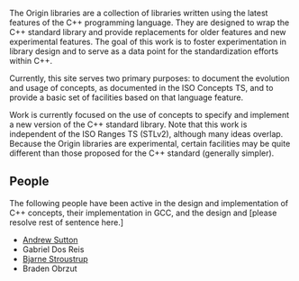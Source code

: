 The Origin libraries are a collection of libraries written using the
latest features of the C++ programming language. They are designed
to wrap the C++ standard library and provide replacements for older
features and new experimental features. The goal of this work is
to foster experimentation in library design and to serve as a data
point for the standardization efforts within C++.

Currently, this site serves two primary purposes: to document the 
evolution and usage of concepts, as documented in the ISO Concepts TS, 
and to provide a basic set of facilities based on that language feature.

Work is currently focused on the use of concepts to specify and 
implement a new version of the C++ standard library. Note that this 
work is independent of the ISO Ranges TS (STLv2), although many ideas 
overlap. Because the Origin libraries are experimental, certain
facilities may be quite different than those proposed for the C++
standard (generally simpler).

## People

The following people have been active in the design and implementation
of C++ concepts, their implementation in GCC, and the design and
\[please resolve rest of sentence here.\]

- [Andrew Sutton](http://asutton.github.io/)
- Gabriel Dos Reis
- [Bjarne Stroustrup](http://www.stroustrup.com/)
- Braden Obrzut

